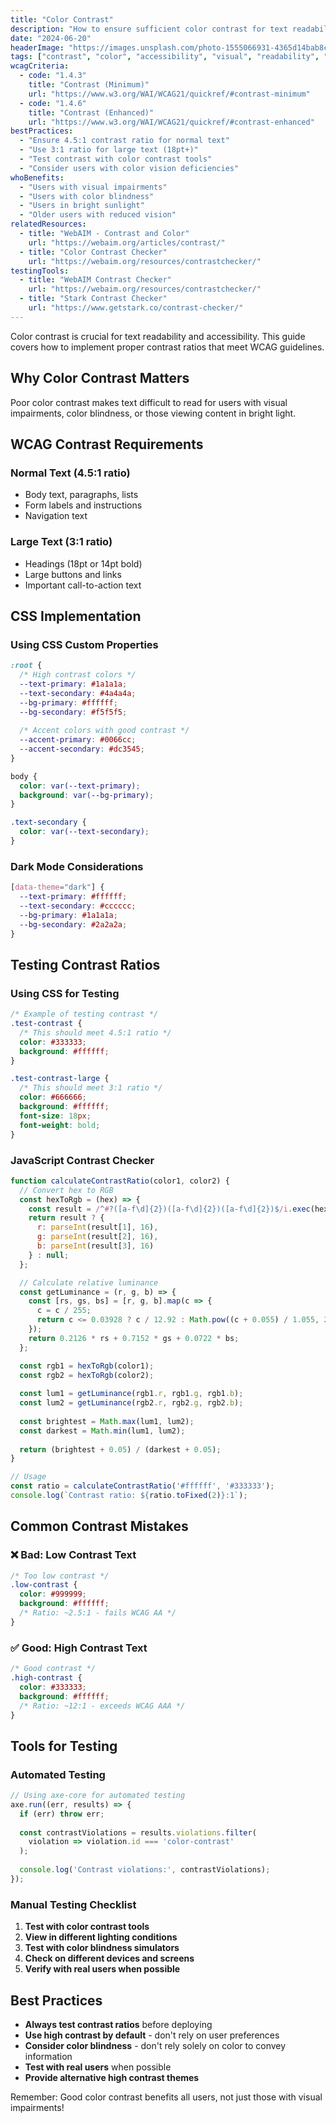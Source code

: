 ```yaml
---
title: "Color Contrast"
description: "How to ensure sufficient color contrast for text readability and accessibility."
date: "2024-06-20"
headerImage: "https://images.unsplash.com/photo-1555066931-4365d14bab8c?auto=format&fit=crop&w=1200&q=80"
tags: ["contrast", "color", "accessibility", "visual", "readability", "wcag"]
wcagCriteria:
  - code: "1.4.3"
    title: "Contrast (Minimum)"
    url: "https://www.w3.org/WAI/WCAG21/quickref/#contrast-minimum"
  - code: "1.4.6"
    title: "Contrast (Enhanced)"
    url: "https://www.w3.org/WAI/WCAG21/quickref/#contrast-enhanced"
bestPractices:
  - "Ensure 4.5:1 contrast ratio for normal text"
  - "Use 3:1 ratio for large text (18pt+)"
  - "Test contrast with color contrast tools"
  - "Consider users with color vision deficiencies"
whoBenefits:
  - "Users with visual impairments"
  - "Users with color blindness"
  - "Users in bright sunlight"
  - "Older users with reduced vision"
relatedResources:
  - title: "WebAIM - Contrast and Color"
    url: "https://webaim.org/articles/contrast/"
  - title: "Color Contrast Checker"
    url: "https://webaim.org/resources/contrastchecker/"
testingTools:
  - title: "WebAIM Contrast Checker"
    url: "https://webaim.org/resources/contrastchecker/"
  - title: "Stark Contrast Checker"
    url: "https://www.getstark.co/contrast-checker/"
---
```


Color contrast is crucial for text readability and accessibility. This guide covers how to implement proper contrast ratios that meet WCAG guidelines.

## Why Color Contrast Matters

Poor color contrast makes text difficult to read for users with visual impairments, color blindness, or those viewing content in bright light.

## WCAG Contrast Requirements

### Normal Text (4.5:1 ratio)
- Body text, paragraphs, lists
- Form labels and instructions
- Navigation text

### Large Text (3:1 ratio)
- Headings (18pt or 14pt bold)
- Large buttons and links
- Important call-to-action text

## CSS Implementation

### Using CSS Custom Properties

```css
:root {
  /* High contrast colors */
  --text-primary: #1a1a1a;
  --text-secondary: #4a4a4a;
  --bg-primary: #ffffff;
  --bg-secondary: #f5f5f5;
  
  /* Accent colors with good contrast */
  --accent-primary: #0066cc;
  --accent-secondary: #dc3545;
}

body {
  color: var(--text-primary);
  background: var(--bg-primary);
}

.text-secondary {
  color: var(--text-secondary);
}
```

### Dark Mode Considerations

```css
[data-theme="dark"] {
  --text-primary: #ffffff;
  --text-secondary: #cccccc;
  --bg-primary: #1a1a1a;
  --bg-secondary: #2a2a2a;
}
```

## Testing Contrast Ratios

### Using CSS for Testing

```css
/* Example of testing contrast */
.test-contrast {
  /* This should meet 4.5:1 ratio */
  color: #333333;
  background: #ffffff;
}

.test-contrast-large {
  /* This should meet 3:1 ratio */
  color: #666666;
  background: #ffffff;
  font-size: 18px;
  font-weight: bold;
}
```

### JavaScript Contrast Checker

```javascript
function calculateContrastRatio(color1, color2) {
  // Convert hex to RGB
  const hexToRgb = (hex) => {
    const result = /^#?([a-f\d]{2})([a-f\d]{2})([a-f\d]{2})$/i.exec(hex);
    return result ? {
      r: parseInt(result[1], 16),
      g: parseInt(result[2], 16),
      b: parseInt(result[3], 16)
    } : null;
  };

  // Calculate relative luminance
  const getLuminance = (r, g, b) => {
    const [rs, gs, bs] = [r, g, b].map(c => {
      c = c / 255;
      return c <= 0.03928 ? c / 12.92 : Math.pow((c + 0.055) / 1.055, 2.4);
    });
    return 0.2126 * rs + 0.7152 * gs + 0.0722 * bs;
  };

  const rgb1 = hexToRgb(color1);
  const rgb2 = hexToRgb(color2);
  
  const lum1 = getLuminance(rgb1.r, rgb1.g, rgb1.b);
  const lum2 = getLuminance(rgb2.r, rgb2.g, rgb2.b);
  
  const brightest = Math.max(lum1, lum2);
  const darkest = Math.min(lum1, lum2);
  
  return (brightest + 0.05) / (darkest + 0.05);
}

// Usage
const ratio = calculateContrastRatio('#ffffff', '#333333');
console.log(`Contrast ratio: ${ratio.toFixed(2)}:1`);
```

## Common Contrast Mistakes

### ❌ Bad: Low Contrast Text

```css
/* Too low contrast */
.low-contrast {
  color: #999999;
  background: #ffffff;
  /* Ratio: ~2.5:1 - fails WCAG AA */
}
```

### ✅ Good: High Contrast Text

```css
/* Good contrast */
.high-contrast {
  color: #333333;
  background: #ffffff;
  /* Ratio: ~12:1 - exceeds WCAG AAA */
}
```

## Tools for Testing

### Automated Testing

```javascript
// Using axe-core for automated testing
axe.run((err, results) => {
  if (err) throw err;
  
  const contrastViolations = results.violations.filter(
    violation => violation.id === 'color-contrast'
  );
  
  console.log('Contrast violations:', contrastViolations);
});
```

### Manual Testing Checklist

1. **Test with color contrast tools**
2. **View in different lighting conditions**
3. **Test with color blindness simulators**
4. **Check on different devices and screens**
5. **Verify with real users when possible**

## Best Practices

- **Always test contrast ratios** before deploying
- **Use high contrast by default** - don't rely on user preferences
- **Consider color blindness** - don't rely solely on color to convey information
- **Test with real users** when possible
- **Provide alternative high contrast themes**

Remember: Good color contrast benefits all users, not just those with visual impairments!
